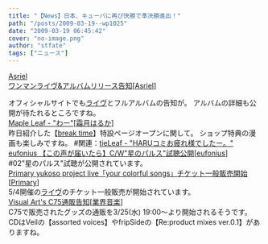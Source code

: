 ```yaml
---
title: "【News】日本、キューバに再び快勝で準決勝進出！"
path: "/posts/2009-03-19--wp1025"
date: "2009-03-19 06:45:42"
cover: "no-image.png"
author: "stfate"
tags: ["ニュース"]
---
```


<style type="text/css">
<!--
p {white-space: pre-wrap};
-->
</style>

<a class="topics" href="http://www.asriel.jp/m/" target="_blank">Asriel ワンマンライヴ&アルバムリリース告知</a><span class="junre">[<a href="http://www.asriel.jp/m/" target="_blank">Asriel</a>]</span>
<div class="news">オフィシャルサイトでも<a href="http://www.5pb.jp/asriel/live/" target="_blank">ライヴ</a>とフルアルバムの告知が。
アルバムの詳細も公開が待たれるところですね。</div>
<a class="topics" href="http://shimotsukin.jugem.jp/" target="_blank">Maple Leaf - "わー"</a><span class="junre">[<a href="http://shimotsukin.com/" target="_blank">霜月はるか</a>]</span>
<div class="news">昨日紹介した【<a href="http://www.team-e.co.jp/sp/breaktime/" target="_blank">break time</a>】特設ページオープンに関して。
ショップ特典の漫画も楽しみですね。
#関連：<a href="http://tieleaf.net/" target="_blank">tieLeaf - "HARUコミお疲れ様でしたー。"</a></div>
<a class="topics" href="http://www.team-e.co.jp/products/kdsd-00269.html" target="_blank">eufonius 【この声が届いたら】C/W"星のパルス"試聴公開</a><span class="junre">[<a href="http://eufonius.net/" target="_blank">eufonius</a>]</span>
<div class="news">#02"星のパルス"試聴が公開されています。</div>
<a class="topics" href="http://primary-yuiko.com/" target="_blank">Primary yukoso project live「your colorful songs」チケット一般販売開始</a><span class="junre">[<a href="http://primary-yuiko.com/" target="_blank">Primary</a>]</span>
<div class="news">5/4開催の<a href="http://www.luminouscore.com/yukoso/yukoso_live/" target="_blank">ライヴ</a>のチケット一般販売が開始されています。</div>
<a class="topics" href="http://www.product.co.jp/tsuhan/c75-order/" target="_blank">Visual Art's C75通販告知</a><span class="junre">[<a href="" target="_blank">業界音楽</a>]</span>
<div class="news">C75で販売されたグッズの通販を3/25(水) 19:00～より開始されるそうです。
CDはVeilの【assorted voices】やfripSideの【Re:product mixes ver.0.1】がありますね。</div>
